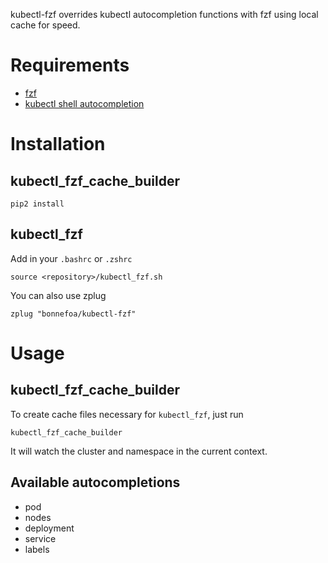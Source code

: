 kubectl-fzf overrides kubectl autocompletion functions with fzf using local cache for speed.

# Requirements

- [fzf](https://github.com/junegunn/fzf)
- [kubectl shell autocompletion](https://kubernetes.io/docs/tasks/tools/install-kubectl/#enabling-shell-autocompletion)

# Installation

## kubectl_fzf_cache_builder

```
pip2 install
```

## kubectl_fzf

Add in your `.bashrc` or `.zshrc`

```
source <repository>/kubectl_fzf.sh
```

You can also use zplug
```
zplug "bonnefoa/kubectl-fzf"
```

# Usage

## kubectl_fzf_cache_builder

To create cache files necessary for `kubectl_fzf`, just run

```
kubectl_fzf_cache_builder
```

It will watch the cluster and namespace in the current context.

## Available autocompletions

- pod
- nodes
- deployment
- service
- labels

